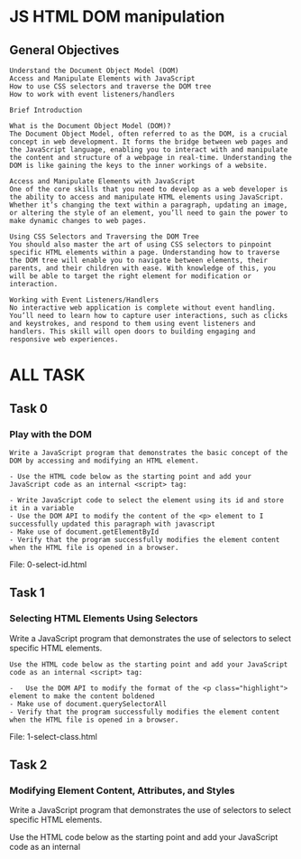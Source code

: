 # JS HTML DOM manipulation

## General Objectives
    Understand the Document Object Model (DOM)
    Access and Manipulate Elements with JavaScript
    How to use CSS selectors and traverse the DOM tree
    How to work with event listeners/handlers

    Brief Introduction

    What is the Document Object Model (DOM)?
    The Document Object Model, often referred to as the DOM, is a crucial concept in web development. It forms the bridge between web pages and the JavaScript language, enabling you to interact with and manipulate the content and structure of a webpage in real-time. Understanding the DOM is like gaining the keys to the inner workings of a website.

    Access and Manipulate Elements with JavaScript
    One of the core skills that you need to develop as a web developer is the ability to access and manipulate HTML elements using JavaScript. Whether it’s changing the text within a paragraph, updating an image, or altering the style of an element, you’ll need to gain the power to make dynamic changes to web pages.

    Using CSS Selectors and Traversing the DOM Tree
    You should also master the art of using CSS selectors to pinpoint specific HTML elements within a page. Understanding how to traverse the DOM tree will enable you to navigate between elements, their parents, and their children with ease. With knowledge of this, you will be able to target the right element for modification or interaction.

    Working with Event Listeners/Handlers
    No interactive web application is complete without event handling. You’ll need to learn how to capture user interactions, such as clicks and keystrokes, and respond to them using event listeners and handlers. This skill will open doors to building engaging and responsive web experiences.


# ALL TASK

## Task 0
###  Play with the DOM
    Write a JavaScript program that demonstrates the basic concept of the DOM by accessing and modifying an HTML element.

    - Use the HTML code below as the starting point and add your JavaScript code as an internal <script> tag:

    - Write JavaScript code to select the element using its id and store it in a variable
    - Use the DOM API to modify the content of the <p> element to I successfully updated this paragraph with javascript
    - Make use of document.getElementById
    - Verify that the program successfully modifies the element content when the HTML file is opened in a browser.

File: 0-select-id.html

## Task 1
###  Selecting HTML Elements Using Selectors
   Write a JavaScript program that demonstrates the use of selectors to select specific HTML elements.

    Use the HTML code below as the starting point and add your JavaScript code as an internal <script> tag:
    
    -   Use the DOM API to modify the format of the <p class="highlight"> element to make the content boldened
    - Make use of document.querySelectorAll
    - Verify that the program successfully modifies the element content when the HTML file is opened in a browser.

File: 1-select-class.html

## Task 2
###  Modifying Element Content, Attributes, and Styles
Write a JavaScript program that demonstrates the use of selectors to select specific HTML elements.

Use the HTML code below as the starting point and add your JavaScript code as an internal <script> tag:

    - Write JavaScript code to select the <img> element using its id and store it in a variable.
    - Use the DOM API to modify the following:
        - the src to https://picsum.photos/200/301,
        - the alt to New image
        - the border style to 2px solid red
    - Make use of document.getElementById
    - Verify that the program successfully modifies the element content when the HTML file is opened in a browser.

File: 2-select-image.html

## Task 3
###  Object
Update this script to replace the value 12 with 89:

    - You are not allowed to use var

example:
    const myObject = {
    type: 'object',
    value: 12
    };
    console.log(myObject);
    /*
    YOUR CODE HERE
    */
    console.log(myObject);

File: 12-object.js

## Task 4
###  Add file

Write a function that returns the addition of 2 integers.

    - The function must be visible from outside
    - The name of the function must be add
    - You are not allowed to use var

File: 13-add.js

#Advanced task

## Task 5
###  Const or not const

Write a file that modifies the value of myVar to 333

example:
    myVar = 89;
    require('./100-let_me_const')
    console.log(myVar);
    guillaume@ubuntu:~/$ ./100-main.js
    333
File: 100-let_me_const.js

## Task 6
###  Call me Moby
Write a function that executes x times a function.

    - The function must be visible from outside
    - Prototype: function (x, theFunction)
    - You are not allowed to use var

example:
    const addMeMaybe = require('./102-add_me_maybe').addMeMaybe;
    addMeMaybe(4, function (nb) {
    console.log('New value: ' + nb);
    });

File: 101-call_me_moby.js

## Task 8
###  Increment object
Update this script by adding a new function incr that increments the integer value.

    - You are not allowed to use var

example:
    const myObject = {
    type: 'object',
    value: 12
    };
    console.log(myObject);
    /*
    YOUR CODE HERE
    */
    myObject.incr();
    console.log(myObject);
    myObject.incr();
    console.log(myObject);
    myObject.incr();
    console.log(myObject);

File: 103-object_fct.js
